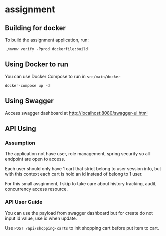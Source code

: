 # assignment

## Building for docker

To build the assignment application, run:

    ./mvnw verify -Pprod dockerfile:build
    
## Using Docker to run

You can use Docker Compose to run in `src/main/docker`

    docker-compose up -d
    
## Using Swagger
Access swagger dashboard at [http://localhost:8080/swagger-ui.html](http://localhost:8080/swagger-ui.html)

## API Using

### Assumption
The application not have user, role management, spring security so all endpoint are open to access.

Each user should only have 1 cart that strict belong to user session info, but with this context each cart is hold an id instead of belong to 1 user.

For this small assginment, I skip to take care about history tracking, audit, concurrency access resource.

### API User Guide

You can use the payload from swagger dashboard but for create do not input id value, use id when update.

Use `POST /api/shopping-carts` to init shopping cart before put item to cart.

 

